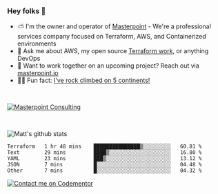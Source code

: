 

### Hey folks 👋



- ⛅️ I'm the owner and operator of [Masterpoint](https://masterpoint.io) - We're a professional services company focused on Terraform, AWS, and Containerized environments
- 💬 Ask me about AWS, my open source [Terraform work](https://github.com/masterpointio?q=terraform&type=&language=hcl), or anything DevOps
- 🔨 Want to work together on an upcoming project? Reach out via [masterpoint.io](https://masterpoint.io)
- 🧗‍♂️ Fun fact: [I've rock climbed on 5 continents!](https://www.rockandice.com/videos/weekend-whippers/weekend-whipper-gunning-for-it-on-south-six-shooter/)

<br>


[![Masterpoint Consulting](https://masterpoint-public.s3.us-west-2.amazonaws.com/Logo-medium.png)](https://masterpoint.io)

<br>


![Matt's github stats](https://github-readme-stats.vercel.app/api?username=Gowiem&count_private=true&theme=cobalt&show_icons=true)

<!--START_SECTION:waka-->

```text
Terraform   1 hr 48 mins    ███████████████▒░░░░░░░░░   60.81 %
Text        29 mins         ████▒░░░░░░░░░░░░░░░░░░░░   16.80 %
YAML        23 mins         ███▒░░░░░░░░░░░░░░░░░░░░░   13.12 %
JSON        7 mins          █░░░░░░░░░░░░░░░░░░░░░░░░   04.48 %
Other       7 mins          █░░░░░░░░░░░░░░░░░░░░░░░░   04.32 %
```

<!--END_SECTION:waka-->

[![Contact me on Codementor](https://www.codementor.io/m-badges/gowiem/find-me-on-cm-b.svg)](https://www.codementor.io/@gowiem?refer=badge)
